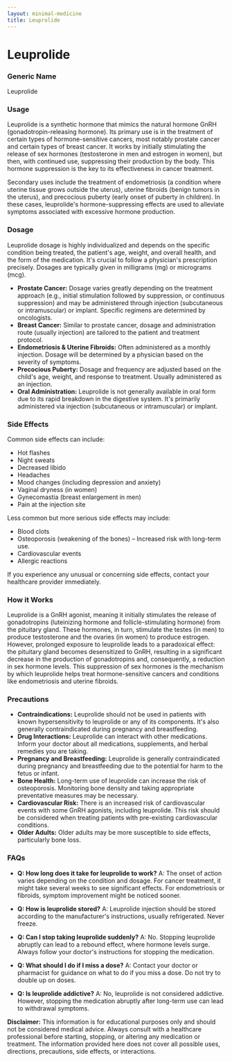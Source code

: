 ```yaml
---
layout: minimal-medicine
title: Leuprolide
---
```


# Leuprolide
### Generic Name
Leuprolide

### Usage
Leuprolide is a synthetic hormone that mimics the natural hormone GnRH (gonadotropin-releasing hormone).  Its primary use is in the treatment of certain types of hormone-sensitive cancers, most notably prostate cancer and certain types of breast cancer.  It works by initially stimulating the release of sex hormones (testosterone in men and estrogen in women), but then, with continued use, suppressing their production by the body. This hormone suppression is the key to its effectiveness in cancer treatment.

Secondary uses include the treatment of endometriosis (a condition where uterine tissue grows outside the uterus), uterine fibroids (benign tumors in the uterus), and precocious puberty (early onset of puberty in children).  In these cases, leuprolide's hormone-suppressing effects are used to alleviate symptoms associated with excessive hormone production.


### Dosage

Leuprolide dosage is highly individualized and depends on the specific condition being treated, the patient's age, weight, and overall health, and the form of the medication.  It's crucial to follow a physician's prescription precisely.  Dosages are typically given in milligrams (mg) or micrograms (mcg).

* **Prostate Cancer:**  Dosage varies greatly depending on the treatment approach (e.g., initial stimulation followed by suppression, or continuous suppression) and may be administered through injection (subcutaneous or intramuscular) or implant.  Specific regimens are determined by oncologists.
* **Breast Cancer:** Similar to prostate cancer, dosage and administration route (usually injection) are tailored to the patient and treatment protocol.
* **Endometriosis & Uterine Fibroids:**  Often administered as a monthly injection. Dosage will be determined by a physician based on the severity of symptoms.
* **Precocious Puberty:** Dosage and frequency are adjusted based on the child's age, weight, and response to treatment. Usually administered as an injection.
* **Oral Administration:** Leuprolide is not generally available in oral form due to its rapid breakdown in the digestive system. It's primarily administered via injection (subcutaneous or intramuscular) or implant.


### Side Effects

Common side effects can include:

* Hot flashes
* Night sweats
* Decreased libido
* Headaches
* Mood changes (including depression and anxiety)
* Vaginal dryness (in women)
* Gynecomastia (breast enlargement in men)
* Pain at the injection site


Less common but more serious side effects may include:

* Blood clots
* Osteoporosis (weakening of the bones) – Increased risk with long-term use.
* Cardiovascular events
* Allergic reactions


If you experience any unusual or concerning side effects, contact your healthcare provider immediately.


### How it Works

Leuprolide is a GnRH agonist, meaning it initially stimulates the release of gonadotropins (luteinizing hormone and follicle-stimulating hormone) from the pituitary gland.  These hormones, in turn, stimulate the testes (in men) to produce testosterone and the ovaries (in women) to produce estrogen. However, prolonged exposure to leuprolide leads to a paradoxical effect:  the pituitary gland becomes desensitized to GnRH, resulting in a significant decrease in the production of gonadotropins and, consequently, a reduction in sex hormone levels. This suppression of sex hormones is the mechanism by which leuprolide helps treat hormone-sensitive cancers and conditions like endometriosis and uterine fibroids.


### Precautions

* **Contraindications:** Leuprolide should not be used in patients with known hypersensitivity to leuprolide or any of its components.  It's also generally contraindicated during pregnancy and breastfeeding.
* **Drug Interactions:** Leuprolide can interact with other medications.  Inform your doctor about all medications, supplements, and herbal remedies you are taking.
* **Pregnancy and Breastfeeding:** Leuprolide is generally contraindicated during pregnancy and breastfeeding due to the potential for harm to the fetus or infant.
* **Bone Health:**  Long-term use of leuprolide can increase the risk of osteoporosis.  Monitoring bone density and taking appropriate preventative measures may be necessary.
* **Cardiovascular Risk:**  There is an increased risk of cardiovascular events with some GnRH agonists, including leuprolide. This risk should be considered when treating patients with pre-existing cardiovascular conditions.
* **Older Adults:** Older adults may be more susceptible to side effects, particularly bone loss.

### FAQs

* **Q: How long does it take for leuprolide to work?**  A: The onset of action varies depending on the condition and dosage.  For cancer treatment, it might take several weeks to see significant effects.  For endometriosis or fibroids, symptom improvement might be noticed sooner.

* **Q: How is leuprolide stored?** A: Leuprolide injection should be stored according to the manufacturer's instructions, usually refrigerated.  Never freeze.

* **Q: Can I stop taking leuprolide suddenly?** A: No.  Stopping leuprolide abruptly can lead to a rebound effect, where hormone levels surge.  Always follow your doctor's instructions for stopping the medication.

* **Q: What should I do if I miss a dose?** A: Contact your doctor or pharmacist for guidance on what to do if you miss a dose.  Do not try to double up on doses.

* **Q: Is leuprolide addictive?** A: No, leuprolide is not considered addictive.  However, stopping the medication abruptly after long-term use can lead to withdrawal symptoms.


**Disclaimer:** This information is for educational purposes only and should not be considered medical advice. Always consult with a healthcare professional before starting, stopping, or altering any medication or treatment.  The information provided here does not cover all possible uses, directions, precautions, side effects, or interactions.
